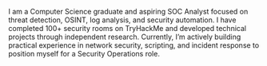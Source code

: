 I am a Computer Science graduate and aspiring SOC Analyst focused on threat detection, OSINT, log analysis, and security automation. I have completed 100+ security rooms on TryHackMe and developed technical projects through independent research. Currently, I’m actively building practical experience in network security, scripting, and incident response to position myself for a Security Operations role.
